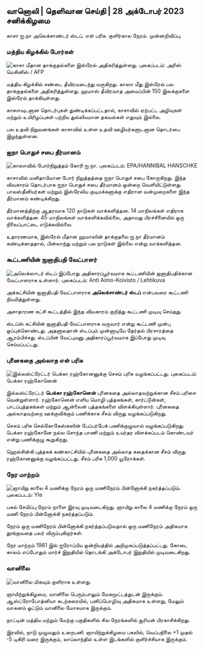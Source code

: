 ## வானொலி \| தெளிவான செய்தி \| 28 அக்டோபர் 2023 சனிக்கிழமை

காசா ஐ.நா அலெக்சாண்டர் ஸ்டப். எள் பரிசு. குளிர்கால நேரம். முன்னறிவிப்பு.

### மத்திய கிழக்கில் போர்கள்

![காசா மீதான தாக்குதல்களை இஸ்ரேல் அதிகரித்துள்ளது. புகைப்படம்: அரிஸ் மெசினிஸ் / AFP](https://images.cdn.yle.fi/image/upload/c_crop,h_2880,w_5120,x_0,y_531/ar_1.77777777777777777,c_fill,g_7777,c_fill,g_70d.q_auto:eco/f_auto/fl_lossy/v1698410872/39-1192351653bb10bf0b47)

மத்திய கிழக்கில் சண்டை தீவிரமடைந்து வருகிறது. காஸா மீது இஸ்ரேல் பல தாக்குதல்களை அதிகரித்துள்ளது. ஹமாஸ் தீவிரவாத அமைப்பின் 150 இலக்குகளை இஸ்ரேல் தாக்கியுள்ளது.

காஸாவுடனான தொடர்புகள் துண்டிக்கப்பட்டதால், காசாவில் ஏற்பட்ட அழிவுகள் மற்றும் உயிரிழப்புகள் பற்றிய துல்லியமான தகவல்கள் எதுவும் இல்லை.

பல உதவி நிறுவனங்கள் காசாவில் உள்ள உதவி ஊழியர்களுடனான தொடர்பை இழந்துள்ளன.

### ஐநா பொதுச் சபை தீர்மானம்

![காஸாவில் போர்நிறுத்தம் கோரி ஐ.நா. புகைப்படம்: EPA/HANNIBAL HANSCHKE](https://images.cdn.yle.fi/image/upload/c_crop,h_3150,w_5600,x_0,y_268/ar_1.777777777777777_f_cefill,hp_10/q_auto:eco/f_auto/fl_lossy/v1698499380/39-1192714653d0ab7d4d4c)

காசாவில் மனிதாபிமான போர் நிறுத்தத்தை ஐநா பொதுச் சபை கோருகிறது. இந்த விவகாரம் தொடர்பாக ஐநா பொதுச் சபை தீர்மானம் ஒன்றை வெளியிட்டுள்ளது. பாலஸ்தீனியர்கள் மற்றும் இஸ்ரேலிய குடிமக்களுக்கு எதிரான வன்முறைகளை இந்த தீர்மானம் கண்டிக்கிறது.

தீர்மானத்திற்கு ஆதரவாக 120 நாடுகள் வாக்களித்தன. 14 மாநிலங்கள் எதிராக வாக்களித்தன. 45 மாநிலங்கள் வாக்களிக்கவில்லை, அதாவது பிரச்சினையில் ஒரு நிலைப்பாட்டை எடுக்கவில்லை.

உதாரணமாக, இஸ்ரேல் மீதான ஹமாஸின் தாக்குதலை ஐ.நா தீர்மானம் கண்டிக்காததால், பின்லாந்து மற்றும் பல நாடுகள் இல்லை என்று வாக்களித்தன.

### கூட்டணியின் ஜனாதிபதி வேட்பாளர்

![அலெக்ஸாடர் ஸ்டப் இப்போது அதிகாரப்பூர்வமாக கூட்டணியின் ஜனாதிபதிக்கான வேட்பாளராக உள்ளார். புகைப்படம்: Anti Aimo-Koivisto / Lehtikuva](https://images.cdn.yle.fi/image/upload/c_crop,h_2880,w_5120,x_0,y_287/ar_1.777777777777777,facefill1,c_5.0/q_auto:eco/f_auto/fl_lossy/v1698494219/39-1192698653cf6c267686)

அக்கட்சியின் ஜனாதிபதி வேட்பாளராக **அலெக்சாண்டர் ஸ்டப்** என்பவரை கூட்டணி நியமித்துள்ளது.

அசாதாரண கட்சி கூட்டத்தில் இந்த விவகாரம் குறித்து கூட்டணி முடிவு செய்தது.

ஸ்டப்ஸ் கட்சியின் ஜனாதிபதி வேட்பாளராக வருவார் என்று கூட்டணி முன்பு ஒப்புக்கொண்டது. அதனாலதான் ஸ்டப்பும் முன்னாடியே தேர்தல் பிரசாரத்தை ஆரம்பிச்சது. ஸ்டப்பின் வேட்புமனு அதிகாரப்பூர்வமாக இப்போது முடிவு செய்யப்பட்டது.

### புனைகதை அல்லாத எள் பரிசு

![இல்லஸ்ட்ரேட்டர் பெக்கா ரஹ்கோனனுக்கு செசம் பரிசு வழங்கப்பட்டது. புகைப்படம்: பெக்கா ரஹ்கோனென்](https://images.cdn.yle.fi/image/upload/c_crop,h_861,w_1531,x_2,y_65/ar_1.7777777777777777,c_fill:g_faces/h1670,wd_q201.toeco/f_auto/fl_lossy/v1698504762/39-1192741653d1f5e2611a)

இல்லஸ்ட்ரேட்டர் **பெக்கா ரஹ்கோனென்** புனைகதை அல்லாதவற்றுக்கான சீசம் பரிசை வென்றுள்ளார். ரஹ்கோனென் எளிய மொழி புத்தகங்கள், கார்ட்டூன்கள், பாடப்புத்தகங்கள் மற்றும் ஆன்லைன் புத்தகங்களை விளக்கியுள்ளார். புனைகதை அல்லாதவற்றை ஊக்குவிக்கும் பணிக்காக சீசம் விருது வழங்கப்படுகிறது.

செசம் பரிசு செல்கோகேஸ்கஸின் பேப்பர்பேக் பணிக்குழுவால் வழங்கப்படுகிறது. பெக்கா ரஹ்கோனே நல்ல சொந்த பாணி மற்றும் உயர்தர விளக்கப்படம் கொண்டவர் என்று பணிக்குழு கூறுகிறது.

ஹெல்சின்கி புத்தகக் கண்காட்சியில் புனைகதை அல்லாத கதைக்கான சீசம் விருது ரஹ்கோனனுக்கு வழங்கப்பட்டது. சீசம் பரிசு 1,000 யூரோக்கள்.

### நேர மாற்றம்

![ஞாயிறு காலை 4 மணிக்கு நேரம் ஒரு மணிநேரம் பின்னோக்கி நகர்த்தப்படும். புகைப்படம்: Yle](https://images.cdn.yle.fi/image/upload/c_crop,h_900,w_1600,x_0,y_0/ar_1.7777777777777777,c_fill,g_faces,h_675.0p_120/f_auto/fl_lossy/v1603530654/14-svyle-6142553197327452bd)

பகல் சேமிப்பு நேரம் நாளை இரவு முடிவடைகிறது. ஞாயிறு காலை 4 மணிக்கு நேரம் ஒரு மணி நேரம் பின்னோக்கி நகர்த்தப்படும்.

நேரம் ஒரு மணிநேரம் பின்னோக்கி நகர்த்தப்படுவதால் ஒரு மணிநேரம் அதிகமாக தூங்குவதை பலர் விரும்புகிறார்கள்.

நேர மாற்றம் 1981 இல் ஐரோப்பிய ஒன்றியத்தில் அறிமுகப்படுத்தப்பட்டது. கோடை காலம் எப்போதும் மார்ச் இறுதியில் தொடங்கி அக்டோபர் இறுதியில் முடிவடைகிறது.

### வானிலை

![வானிலை மிகவும் குளிராக உள்ளது.](https://images.cdn.yle.fi/image/upload/c_crop,h_1080,w_1919,x_0,y_0/ar_1.7777777777777777,c_fill,g_faces,wd_16200/q_auto:eco/f_auto/fl_lossy/v1698504972/39-1192742653d20d3625ce)

ஞாயிற்றுக்கிழமை, வானிலை பெரும்பாலும் மேகமூட்டத்துடன் இருக்கும். ஆஸ்ட்ரோபோத்னியா கடற்கரையில், பனிப்பொழிவு அதிகமாக உள்ளது, மேலும் வாகனம் ஓட்டும் வானிலை மோசமாக இருக்கும்.

நாட்டின் மத்திய மற்றும் மேற்கு பகுதிகளில் சில நேரங்களில் சூரியன் பிரகாசிக்கிறது.

இரவில், நாடு முழுவதும் உறைபனி. ஞாயிற்றுக்கிழமை பகலில், வெப்பநிலை +1 முதல் -5 டிகிரி வரை இருக்கும், லாப்லாந்தில் உள்ள இடங்களில் குளிர்ச்சியாக இருக்கும்.